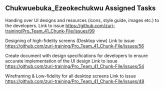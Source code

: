 ## Chukwuebuka_Ezeokechukwu Assigned Tasks

Handing over UI designs and resources (icons, style guide, images etc.) to the developers. Link to issue https://github.com/zuri-training/Pro_Team_41_Chunk-File/issues/99

Designing of high-fidelity screens (Desktop view) Link to issue https://github.com/zuri-training/Pro_Team_41_Chunk-File/issues/56

Create document with design specifications for developers to ensure accurate implementation of the UI design Link to issue https://github.com/zuri-training/Pro_Team_41_Chunk-File/issues/54

Wireframing & Low-fidelity for all desktop screens Link to issue https://github.com/zuri-training/Pro_Team_41_Chunk-File/issues/48

